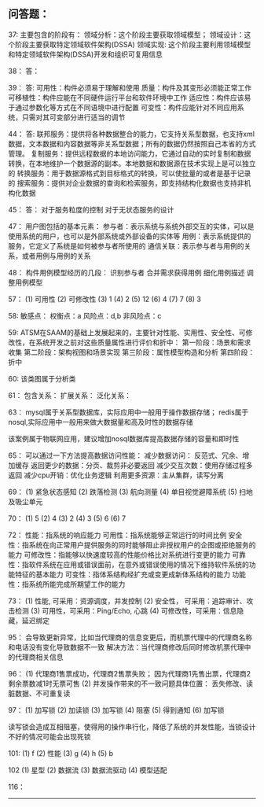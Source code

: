 问答题：
---
37: 
主要包含的阶段有：
领域分析：这个阶段主要获取领域模型；
领域设计：这个阶段主要获取特定领域软件架构(DSSA)
领域实现: 这个阶段主要利用领域模型和特定领域软件架构(DSSA)开发和组织可复用信息

38：
答：


39：
答: 
可用性：构件必须易于理解和使用
质量：构件及其变形必须能正常工作
可移植性：构件应能在不同硬件运行平台和软件环境中工作
适应性：构件应该易于通过参数化等方式在不同语境中进行配置
可变性：构件应能针对不同应用系统，只需对其可变部分进行适当的调节


44：
答: 
联邦服务：提供将各种数据整合的能力，它支持关系型数据，也支持xml数据，文本数据和内容数据等非关系型数据；所有的数据仍然按照自己本省的方式管理。
复制服务：提供远程数据的本地访问能力，它通过自动的实时复制和数据转换，在本地维护一个数据源的副本。本地数据和数据源在技术实现上是可以独立的
转换服务：用于数据源格式到目标格式的转换，可以使批量的或者是基于记录的
搜索服务：提供对企业数据的查询和检索服务，即支持结构化数据也支持非机构化数据

45：
答：
对于服务粒度的控制
对于无状态服务的设计

47：
用户图包括的基本元素：
参与者：表示系统与系统外部交互的实体，可以是使用系统的用户，也可以是外部系统或外部设备的实体等
用例：表示系统提供的服务，它定义了系统是如何被参与者所使用的
通信关联：表示参与者与用例的关系，或者用例与用例的关系

48：
构件用例模型经历的几段：
识别参与者
合并需求获得用例
细化用例描述
调整用例模型

57：
(1) 可用性
(2) 可修改性
(3) 1
(4) 2
(5) 12
(6) 4
(7) 7
(8) 3

58:
敏感点：
权衡点：a
风险点：d,b
非风险点：c

59:
ATSM在SAAM的基础上发展起来的，主要针对性能、实用性、安全性、可修改性，在系统开发之前对这些质量属性进行评价和折中：
第一阶段：场景和需求收集
第二阶段：架构视图和场景实现
第三阶段：属性模型构造和分析
第四阶段：折中

60:
该类图属于分析类

61：
包含关系：
扩展关系：
泛化关系：

63：
mysql属于关系型数据库，实际应用中一般用于操作数据存储； redis属于nosql,实际应用中一般用来做大数据量和高及时性的数据存储

该案例属于物联网应用，建议增加nosql数据库提高数据存储的容量和即时性

65：
可以通过一下方法提高数据访问性能：
减少数据访问： 反范式、冗余、增加缓存
返回更少的数据：分页、裁剪非必要返回
减少交互次数：使用存储过程多返回
减少cpu开销：优化业务逻辑
利用更多资源：主从集群，读写分离

69：
(1) 紧急状态感知
(2) 跌落检测
(3) 航向测量
(4) 单目视觉避障系统
(5) 扫地及吸尘单元

70：
(1) 5
(2) 4
(3) 2
(4) 3
(5) 6
(6) 7

72：
性能：指系统的响应能力
可用性：指系统能够正常运行的时间比例
安全性：指系统在向正常用户提供服务的同时能够阻止非授权用户的企图或拒绝服务的能力
可修改性：指能够以快速度较高的性能价格比对系统进行变更的能力
可靠性：指软件系统在应用或错误面前，在意外或错误使用的情况下维持软件系统的功能特征的基本能力
可变性：指体系结构经扩充或变更成新体系结构的能力
功能性：指系统所能完成所期望工作的能力

73：
(1) 性能, 可采用：资源调度，并发控制
(2) 安全性， 可采用：追踪审计、攻击检测
(3) 可用性，可采用：Ping/Echo, 心跳
(4) 可修改性，可采用：信息隐藏，延迟绑定

95：
会导致更新异常，比如当代理商的信息变更后，而机票代理中的代理商名称和电话没有变化导致数据不一致
解决方法：当代理商修改后同时修改机票代理中的代理商相关信息

96：
(1) 代理商1售票成功，代理商2售票失败； 因为代理商1先售出票，代理商2剩余票数减1时无票可售
(2) 并发操作带来的不一致问题具体位置： 丢失修改、读脏数据、不可重复读

97：
(1) 加写锁
(2) 加读锁
(3) 加写锁
(4) 阻塞
(5) 得到通知
(6) 加写锁

读写锁会造成互相阻塞，使得用的操作串行化，降低了系统的并发性能，当锁设计不好的情况可能会出现死锁

101:
(1) f
(2) 性能
(3) g
(4) h
(5) b

102
(1) 星型
(2) 数据流
(3) 数据流驱动
(4) 模型适配

116：

---